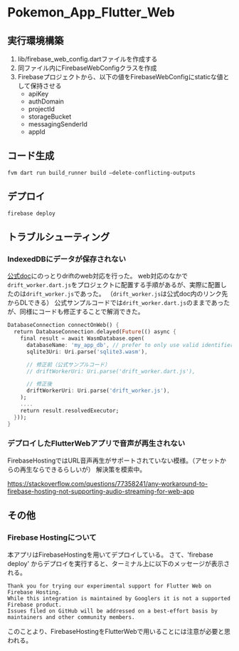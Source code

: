 # Pokemon_App_Flutter_Web

## 実行環境構築

1. lib/firebase_web_config.dartファイルを作成する
2. 同ファイル内にFirebaseWebConfigクラスを作成
3. Firebaseプロジェクトから、以下の値をFirebaseWebConfigにstaticな値として保持させる
   - apiKey
   - authDomain
   - projectId
   - storageBucket
   - messagingSenderId
   - appId

## コード生成

```shell
fvm dart run build_runner build –delete-conflicting-outputs
```

## デプロイ

```shell
firebase deploy
```

## トラブルシューティング

### IndexedDBにデータが保存されない

[公式doc](https://drift.simonbinder.eu/platforms/web/)にのっとりdriftのweb対応を行った。
web対応のなかで`drift_worker.dart.js`をプロジェクトに配置する手順があるが、実際に配置したのは`drift_worker.js`であった。
（`drift_worker.js`は公式doc内のリンク先からDLできる）
公式サンプルコードでは`drift_worker.dart.js`のままであったが、同様にコードも修正することで解消できた。

```dart
DatabaseConnection connectOnWeb() {
  return DatabaseConnection.delayed(Future(() async {
    final result = await WasmDatabase.open(
      databaseName: 'my_app_db', // prefer to only use valid identifiers here
      sqlite3Uri: Uri.parse('sqlite3.wasm'),

      // 修正前（公式サンプルコード）
      // driftWorkerUri: Uri.parse('drift_worker.dart.js'),

      // 修正後
      driftWorkerUri: Uri.parse('drift_worker.js'),
    );
    ....
    return result.resolvedExecutor;
  }));
}
```

### デプロイしたFlutterWebアプリで音声が再生されない

FirebaseHostingではURL音声再生がサポートされていない模様。（アセットからの再生ならできるらしいが）
解決策を模索中。

<https://stackoverflow.com/questions/77358241/any-workaround-to-firebase-hosting-not-supporting-audio-streaming-for-web-app>

## その他

### Firebase Hostingについて

本アプリはFirebaseHostingを用いてデプロイしている。
さて、'firebase deploy' からデプロイを実行すると、ターミナル上に以下のメッセージが表示される。

```string
Thank you for trying our experimental support for Flutter Web on Firebase Hosting.
While this integration is maintained by Googlers it is not a supported Firebase product.
Issues filed on GitHub will be addressed on a best-effort basis by maintainers and other community members.
```

このことより、FirebaseHostingをFlutterWebで用いることには注意が必要と思われる。
